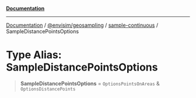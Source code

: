 [**Documentation**](../../../../README.md)

---

[Documentation](../../../../README.md) / [@envisim/geosampling](../../README.md) / [sample-continuous](../README.md) / SampleDistancePointsOptions

# Type Alias: SampleDistancePointsOptions

> **SampleDistancePointsOptions** = `OptionsPointsOnAreas` & `OptionsDistancePoints`
